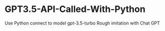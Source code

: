 # GPT3.5-API-Called-With-Python
Use Python connect to model gpt-3.5-turbo Rough imitation with Chat GPT
